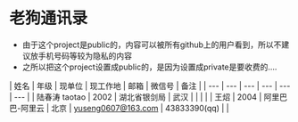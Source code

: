 # 老狗通讯录

* 由于这个project是public的，内容可以被所有github上的用户看到，所以不建议放手机号码等较为隐私的内容
* 之所以把这个project设置成public的，是因为设置成private是要收费的....

| 姓名 | 年级 | 现单位 | 现工作地 | 邮箱 | 微信号 | 备注 |
| --- | --- | --- | --- | --- | --- |
| 陆春涛 taotao | 2002 | 湖北省银剑局 | 武汉 | | | |
| 王炤 | 2004 | 阿里巴巴-阿里云 | 北京 | yuseng0607@163.com | 43833390(qq) | |
 
